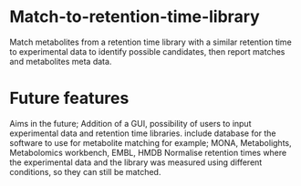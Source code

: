 # Match-to-retention-time-library
Match metabolites from a retention time library with a similar retention time to experimental data to identify possible candidates, 
then report matches and metabolites meta data.



# Future features 
Aims in the future;
Addition of a GUI, 
possibility of users to input experimental data and retention time libraries. 
include database for the software to use for metabolite matching for example;
MONA, Metabolights, Metabolomics workbench, EMBL, HMDB
Normalise retention times where the experimental data and the library was measured using different conditions, so they can still be matched.



